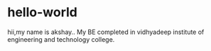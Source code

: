 # hello-world
hii,my name is akshay..
My BE completed in vidhyadeep institute of engineering and technology college.
